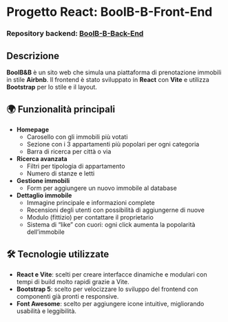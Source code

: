 # Progetto React: BoolB-B-Front-End

### Repository backend: [BoolB-B-Back-End](https://github.com/carlo191/BoolB-B-Back-End.git)

## Descrizione

**BoolB&B** è un sito web che simula una piattaforma di prenotazione immobili in stile **Airbnb**.
Il frontend è stato sviluppato in **React** con **Vite** e utilizza **Bootstrap** per lo stile e il layout.

## 🌍 Funzionalità principali
- **Homepage**
  - Carosello con gli immobili più votati
  - Sezione con i 3 appartamenti più popolari per ogni categoria
  - Barra di ricerca per città o via
- **Ricerca avanzata**
  - Filtri per tipologia di appartamento
  - Numero di stanze e letti
- **Gestione immobili**
  - Form per aggiungere un nuovo immobile al database
- **Dettaglio immobile**
  - Immagine principale e informazioni complete
  - Recensioni degli utenti con possibilità di aggiungerne di nuove
  - Modulo (fittizio) per contattare il proprietario
  - Sistema di “like” con cuori: ogni click aumenta la popolarità dell’immobile

## 🛠️ Tecnologie utilizzate
- **React e Vite**: scelti per creare interfacce dinamiche e modulari con tempi di build molto rapidi grazie a Vite.
- **Bootstrap 5**: scelto per velocizzare lo sviluppo del frontend con componenti già pronti e responsive.
- **Font Awesome**: scelto per aggiungere icone intuitive, migliorando usabilità e leggibilità.
